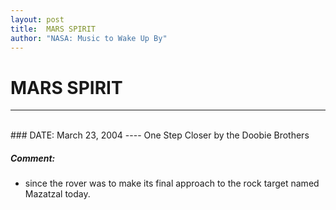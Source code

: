 ```yaml
---
layout: post
title:  MARS SPIRIT
author: "NASA: Music to Wake Up By"
---
```


# MARS SPIRIT
----
<br/>
### DATE: March 23, 2004
----
One Step Closer by the Doobie Brothers

##### Comment:
* since the rover was to make its final approach to the rock target named Mazatzal today.
